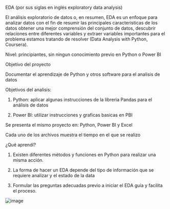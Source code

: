 EDA (por sus siglas en inglés exploratory data analysis)


El análisis exploratorio de datos o, en resumen, EDA es un enfoque para analizar datos con el fin de resumir las principales características de los datos obtener una mejor comprensión del conjunto de datos, descubrir relaciones entre diferentes variables y extraer variables importantes para el problema estamos tratando de resolver (Data Analysis with Python, Coursera). 



Nivel: principiantes, sin ningun conocimiento previo en Python o Power BI

Objetivo del proyecto

  Documentar el aprendizaje de Python y otros software para el analisis de datos 

Objetivos del analisis: 

1. Python: aplicar algunas instrucciones de la libreria Pandas para el análisis de datos

2. Power BI: utilizar instrucciones y graficas basicas en PBI 



Se presenta el mismo proyecto en: Python, Power BI y Excel

Cada uno de los archivos muestra el tiempo en el que se realizo


¿Qué aprendí?

1. Existen diferentes métodos y funciones en Python para realizar una misma acción.

2. La forma de hacer un EDA depende del tipo de información que se requiere analizar y el estado de la data

3. Formular las preguntas adecuadas previo a iniciar el EDA guía y facilita el proceso.











![image](https://user-images.githubusercontent.com/82233779/171176588-8a27e1c7-b670-4f20-b294-722ed95711bb.png)





